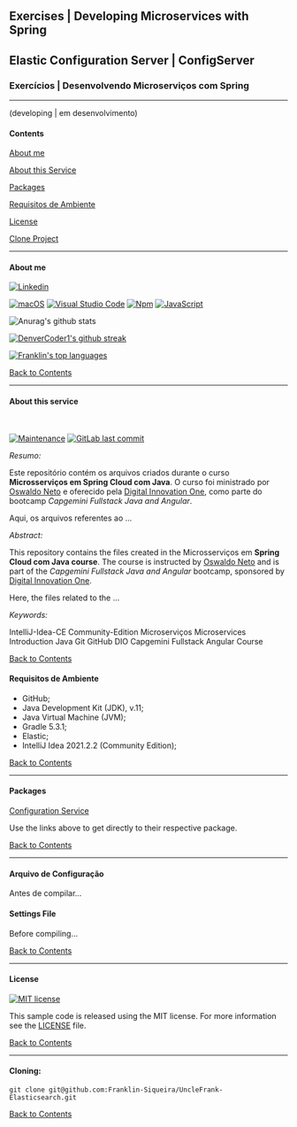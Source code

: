 ## Exercises | Developing Microservices with Spring

## Elastic Configuration Server | ConfigServer

### Exercícios | Desenvolvendo Microserviços com Spring

---

(developing | em desenvolvimento)


#### Contents

[About me](#about-me)

[About this Service](#about-this-service)

[Packages](#packages)

[Requisitos de Ambiente](#requisitos-de-ambiente)

[License](#license)

[Clone Project](#cloning)


---
#### **About me**

[![Linkedin](https://i.stack.imgur.com/gVE0j.png)](https://www.linkedin.com/in/franklin-c-siqueira)


[![macOS](https://svgshare.com/i/ZjP.svg)](https://svgshare.com/i/ZjP.svg) [![Visual Studio Code](https://img.shields.io/badge/--007ACC?logo=visual%20studio%20code&logoColor=ffffff)](https://code.visualstudio.com/)  [![Npm](https://badgen.net/badge/icon/npm?icon=npm&label)](https://npmjs.com/)
[![JavaScript](https://img.shields.io/badge/--F7DF1E?logo=javascript&logoColor=000)](https://www.javascript.com/)

![Anurag's github stats](https://github-readme-stats.vercel.app/api?username=Franklin-Siqueira&theme=blue-green)

[![DenverCoder1's github streak](https://github-readme-streak-stats.herokuapp.com/?user=Franklin-Siqueira&theme=blue-green)](https://github.com/DenverCoder1/github-readme-streak-stats)

[![Franklin's top languages](https://github-readme-stats.vercel.app/api/top-langs/?username=Franklin-Siqueira&theme=blue-green)](https://github.com/anuraghazra/github-readme-stats)

[Back to Contents](#contents)

---

#### **About this service**
<br/>

[![Maintenance](https://img.shields.io/badge/Maintained%3F-yes-green.svg)](https://github.com/Franklin-Siqueira/UncleFrank-Elasticsearch/graphs/commit-activity) [![GitLab last commit](https://badgen.net/github/last-commit/Franklin-Siqueira/UncleFrank-Elasticsearch/)](https://github.com/Franklin-Siqueira/UncleFrank-Elasticsearch/-/commits)

*_Resumo:_*

Este repositório contém os arquivos criados durante o curso **Microsserviços em Spring Cloud com Java**. O curso foi ministrado por [Oswaldo Neto](https://github.com/oswaldoneto) e oferecido pela [Digital Innovation One](https://digitalinnovation.one/sign-in), como parte do bootcamp *_Capgemini Fullstack Java and Angular_*.

Aqui, os arquivos referentes ao ... 

*_Abstract:_*

This repository contains the files created in the Microsserviços em **Spring Cloud com Java course**. The course is instructed by [Oswaldo Neto](https://github.com/oswaldoneto) and is part of the *_Capgemini Fullstack Java and Angular_* bootcamp, sponsored by [Digital Innovation One](https://digitalinnovation.one/sign-in).

Here, the files related to the ... 

*_Keywords:_*

IntelliJ-Idea-CE Community-Edition Microserviços Microservices Introduction Java Git GitHub DIO Capgemini Fullstack Angular Course

[Back to Contents](#contents)

#### Requisitos de Ambiente

- GitHub;
- Java Development Kit (JDK), v.11;
- Java Virtual Machine (JVM);
- Gradle 5.3.1;
- Elastic;
- IntelliJ Idea 2021.2.2 (Community Edition);

[Back to Contents](#contents)

---

#### Packages

[Configuration Service](https://github.com/Franklin-Siqueira/UncleFrank-Elasticsearch/tree/master/ConfigServer/src/main/java/siqueira/franklin/ConfigServer)

Use the links above to get directly to their respective package.

[Back to Contents](#contents)

---
#### Arquivo de Configuração

Antes de compilar...

#### Settings File

Before compiling...

[Back to Contents](#contents)

---
#### **License**

[![MIT license](https://img.shields.io/badge/License-MIT-blue.svg)](../master/LICENSE.md)


This sample code is released using the MIT license. For more information see the [LICENSE](../master/LICENSE.md) file.

[Back to Contents](#contents)

---
#### Cloning:

```shell
git clone git@github.com:Franklin-Siqueira/UncleFrank-Elasticsearch.git
```

[Back to Contents](#contents)

[repoLicense]: https://github.com/Franklin-Siqueira/UncleFrank-JDBC/blob/master/LICENSE.md
[repoName]: https://github.com/Franklin-Siqueira/UncleFrank-JDBC/blob/master/LICENSE.md
[repoNameShort]: https://github.com/Franklin-Siqueira/UncleFrank-JDBC